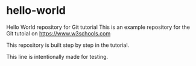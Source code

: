 # hello-world
Hello World repository for Git tutorial
This is an example repository for the Git tutoial on https://www.w3schools.com

This repository is built step by step in the tutorial.

This line is intentionally made for testing.
